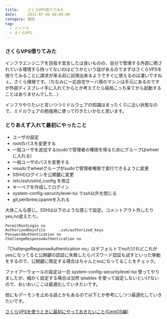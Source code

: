 ```yaml
---
title:    さくらVPS借りてみた
date:     2011-07-05 00:00:00
category: 雑記
tag:
  - インフラ
  - さくらVPS
---
```

### さくらVPS借りてみた

インフラエンジニアを目指す宣言したは良いものの、自分で管理する外部に晒されている環境すら持ってないのはどうかという話があるのでまずはさくらVPSを借りてみることに請求が来る前に試用出来るようですぐに使えるのは凄いですねぇ。さくら様様です。（ちなみに一応自宅サーバ用のマシンは手元にあるのですが外部ディスプレイ手に入れてからとか考えてたら結局こっち来てから起動することはありませんでした…）

インフラやりたいと言いつつミドルウェアの知識はまったく０に近い状態なので、ミドルウェアの勉強用に使って行きたいかなと思います。

### とりあえず入れて最初にやったこと

* ユーザの設定
 * rootのパスを変更する
 * 一般ユーザを追加する(sudoで管理者の権限を得るためにグループはwheelに入れる)
 * 一般ユーザのパスを変更する
 * visudoでwheelグループがsudoで管理者権限で実行できるように変更
* SSHのログインを公開鍵に変更
 * /etc/ssh/sshd_config を修正
 * キーペアを作成してログイン
* system-config-securitylevel-tui でssh以外を閉じる
* git,perlbrew,cpanmを入れる

大体こんな感じ。SSHは以下のような感じで設定。コメントアウト外したりyes,no変えたり。

    PermitRootLogin no
    AuthorizedKeysFile      .ssh/authorized_keys
    PasswordAuthentication no
    ChallengeResponseAuthentication no

「ChallengeResponseAuthentication no」はデフォルトでnoだけれどこれがyesになってると公開鍵の認証に失敗したらパスワード認証も試すといった挙動をするので、公開鍵に限定する場合はちゃんとnoになってることをチェック。

ファイアーウォールの設定は一旦 system-config-securitylevel-tui 使ってやりましたが、細かく設定する場合は当然 iptables を使って設定しないといけないので、おいおいここは最適化していきたいです。

他にもデーモンを止める話とかもあるので以下とか参考にしつつ最適化していきたいです。

[さくらVPSを使うときに最初にやっておきたいこと(CentOS編)](http://sakura.off-soft.net/blog/sakura_vps_centos_first_setup.html)
